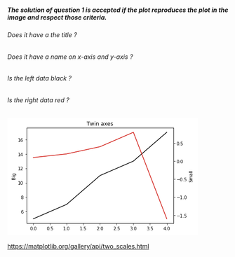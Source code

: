##### The solution of question 1 is accepted if the plot reproduces the plot in the image and respect those criteria.

###### Does it have a the title ? 
###### Does it have a name on x-axis and y-axis ?
###### Is the left data black ? 
###### Is the right data red ? 

![alt text][logo_ex4]

[logo_ex4]: ../w1day03_ex4_plot1.png "Twin axis ex4"

https://matplotlib.org/gallery/api/two_scales.html
